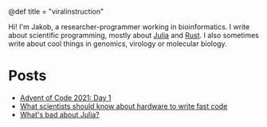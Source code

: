 @def title = "viralinstruction"

Hi! I'm Jakob, a researcher-programmer working in bioinformatics. I write about scientific programming, mostly about [Julia](https://julialang.org/) and [Rust](https://www.rust-lang.org/). I also sometimes write about cool things in genomics, virology or molecular biology.

# Posts
* [Advent of Code 2021: Day 1](/posts/aoc2021_1)
* [What scientists should know about hardware to write fast code](/posts/hardware)
* [What's bad about Julia?](/posts/badjulia)
